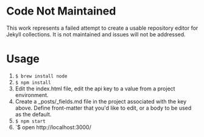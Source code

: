 # Code Not Maintained

This work represents a failed attempt to create a usable repository editor for Jekyll collections. It is not maintained and issues will not be addressed.

# Usage

1. `$ brew install node`
1. `$ npm install`
1. Edit the index.html file, edit the api key to a value from
   a project environment.
1. Create a _posts/_fields.md file in the project associated with the key above.
   Define front-matter that you'd like to edit, or a body to be used as the
   default.
1. `$ npm start`
1. `$ open http://localhost:3000/
